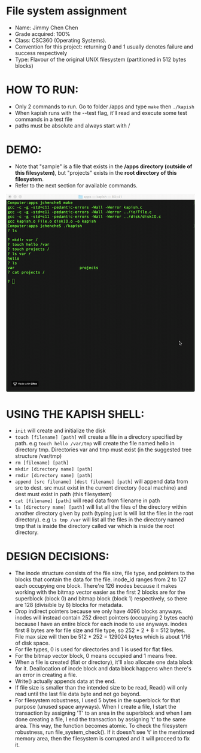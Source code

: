 # File system assignment
- Name: Jimmy Chen Chen  
- Grade acquired: 100%  
- Class: CSC360 (Operating Systems).
- Convention for this project: returning 0 and 1 usually denotes failure and success respectively  
- Type: Flavour of the original UNIX filesystem (partitioned in 512 bytes blocks)  

# HOW TO RUN:
- Only 2 commands to run. Go to folder /apps and type `make` then `./kapish`  
- When kapish runs with the --test flag, it'll read and execute some test commands in a test file  
- paths must be absolute and always start with /  

# DEMO:
- Note that "sample" is a file that exists in the **/apps directory (outside of this filesystem)**, but "projects" exists in the **root directory of this filesystem**.  
- Refer to the next section for available commands.  

![](demo.gif)

# USING THE KAPISH SHELL:
- `init` will create and initialize the disk  
- `touch [filename] [path]` will create a file in a directory specified by path. e.g `touch hello /var/tmp` will create the file named hello in directory tmp. Directories var and tmp must exist (in the suggested tree structure /var/tmp)  
- `rm [filename] [path]`  
- `mkdir [directory name] [path]`  
- `rmdir [directory name] [path]`  
- `append [src filename] [dest filename] [path]` will append data from src to dest. src must exist in the current directory (local machine) and dest must exist in path (this filesystem)  
- `cat [filename] [path]`  will read data from filename in path  
- `ls [directory name] [path]` will list all the files of the directory within another directory given by path (typing just ls will list the files in the root directory). e.g `ls tmp /var` will list all the files in the directory named tmp that is inside the directory called var which is inside the root directory.  

# DESIGN DECISIONS:
- The inode structure consists of the file size, file type, and pointers to the blocks that contain the data for the file. inode_id ranges from 2 to 127 each occupying one block. There're 126 inodes because it makes working with the bitmap vector easier as the first 2 blocks are for the superblock (block 0) and bitmap block (block 1) respectively, so there are 128 (divisible by 8) blocks for metadata.  
- Drop indirect pointers because we only have 4096 blocks anyways. inodes will instead contain 252 direct pointers (occupying 2 bytes each) because I have an entire block for each inode to use anyways. inodes first 8 bytes are for file size and file type, so 252 * 2 + 8 = 512 bytes. File max size will then be 512 * 252 = 129024 bytes which is about 1/16 of disk space.   
- For file types, 0 is used for directories and 1 is used for flat files.  
- For the bitmap vector block, 0 means occupied and 1 means free.  
- When a file is created (flat or directory), it'll also allocate one data block for it. Deallocation of inode block and data block happens when there's an error in creating a file.  
- Write() actually appends data at the end.  
- If file size is smaller than the intended size to be read, Read() will only read until the last file data byte and not go beyond.  
- For filesystem robustness, I used 5 bytes in the superblock for that purpose (unused space anyways). When I create a file, I start the transaction by assigning 'T' to an area in the superblock and when I am done creating a file, I end the transaction by assigning 't' to the same area. This way, the function becomes atomic. To check the filesystem robustness, run file_system_check(). If it doesn't see 't' in the mentioned memory area, then the filesystem is corrupted and it will proceed to fix it.  
